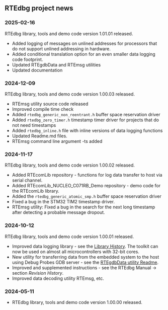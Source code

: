 ## **RTEdbg project news**

### 2025-02-16
RTEdbg library, tools and demo code version 1.01.01 released.
* Added logging of messages on unlined addresses for processors that do not support unlined addressing in hardware.
* Added conditional translation option for an even smaller data logging code footprint.
* Updated RTEgdbData and RTEmsg utilities
* Updated documentation

### 2024-12-09
RTEdbg library, tools and demo code version 1.00.03 released.
* RTEmsg utility source code released
* Improved compile time check
* Added `rtedbg_generic_non_reentrant.h` buffer space reservation driver
* Added `rtedbg_zero_timer.h` timestamp timer driver for projects that do not need timestamps
* Added `rtedbg_inline.h` file with inline versions of data logging functions
* Updated Readme.md files.
* RTEmsg command line argument -ts added

### 2024-11-17
RTEdbg library, tools and demo code version 1.00.02 released.
* Added RTEcomLib repository - functions for log data transfer to host via serial channel.
* Added RTEcomLib_NUCLEO_C071RB_Demo repository - demo code for the RTEcomLib library.
* Added the `rtedbg_generic_atomic_smp.h` buffer space reservation driver
* Fixed a bug in the STM32 TIM2 timestamp driver.
* RTEmsg utility: Fixed a bug in the search for the next long timestamp after detecting a probable message dropout.

### 2024-10-12
RTEdbg library, tools and demo code version 1.00.01 released.
* Improved data logging library - see the [Library History](https://github.com/RTEdbg/RTElib/blob/master/History.md). The toolkit can now be used on almost all microcontrollers with 32-bit cores.
* New utility for transferring data from the embedded system to the host using Debug Probes GDB server - see the [RTEgdbData utility Readme](https://github.com/RTEdbg/RTEgdbData/blob/master/Readme.md).
* Improved and supplemented instructions - see the RTEdbg Manual &rarr; section *Revision History*.
* Improved data decoding utility RTEmsg, etc.

### 2024-05-11
* RTEdbg library, tools and demo code version 1.00.00 released.
